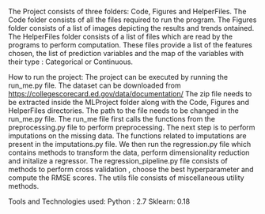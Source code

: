 The Project consists of three folders: Code, Figures and HelperFiles.
The Code folder consists of all the files required to run the program. 
The Figures folder consists of a list of images depicting the results and trends ontained. 
The HelperFiles folder consists of a list of files which are read by the programs to perform computation. These files provide a list of the features chosen, the list of prediction variables and the map of the variables with their type : Categorical or Continuous. 

How to run the project:
The project can be executed by running the run_me.py file. 
The dataset can be downloaded from https://collegescorecard.ed.gov/data/documentation/
The zip file needs to be extracted inside the MLProject folder along with the Code, Figures and HelperFiles directories. 
The path to the file needs to be changed in the run_me.py file. 
The run_me file first calls the functions from the preprocessing.py file to perform preprocessing. 
The next step is to perform imputations on the missing data. 
The functions related to imputations are present in the imputations.py file. 
We then run the regression.py file which contains methods to transform the data, perform dimensionality reduction and initalize a regressor. 
The regression_pipeline.py file consists of methods to perform cross validation , choose the best hyperparameter and compute the RMSE scores. The utils file consists of miscellaneous utility methods.

Tools and Technologies used:
Python : 2.7
Sklearn: 0.18 